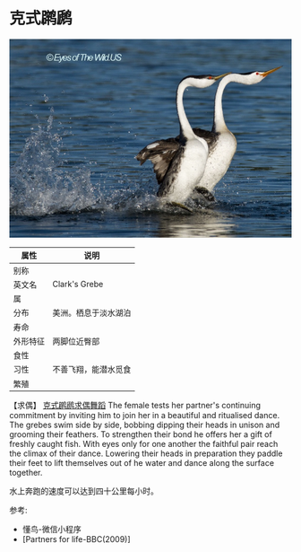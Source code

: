 # 克式䴙䴘

![](01.png)

|属性|说明|
| ---- | ---- |
| 别称||
| 英文名| Clark's Grebe|
| 属||
| 分布| 美洲。栖息于淡水湖泊|
| 寿命||
| 外形特征| 两脚位近臀部|
| 食性||
| 习性| 不善飞翔，能潜水觅食|
| 繁殖||

【求偶】 [克式䴙䴘求偶舞蹈](https://www.bbc.co.uk/programmes/p02bn5b9) The female tests her partner's continuing commitment by inviting him to join her in a beautiful and ritualised dance. The grebes swim side by side, bobbing dipping their heads in unison and grooming their feathers. To strengthen their bond he offers her a gift of freshly caught fish. With eyes only for one another the faithful pair reach the climax of their dance. Lowering their heads in preparation they paddle their feet to lift themselves out of he water and dance along the surface together.

水上奔跑的速度可以达到四十公里每小时。

参考:
- 懂鸟-微信小程序
- [Partners for life-BBC(2009)]
